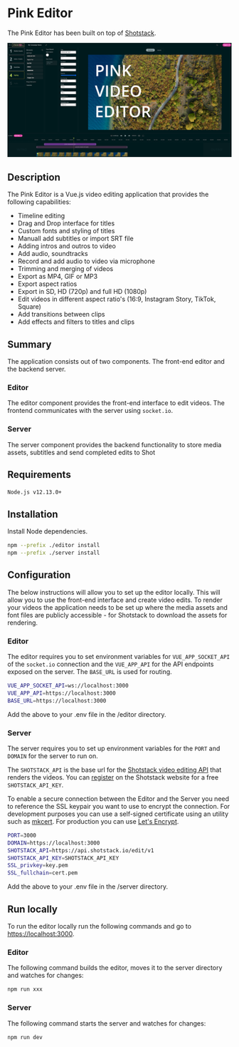 # Pink Editor

The Pink Editor has been built on top of [Shotstack](https://shotstack.io).

![Editor](./screenshot.png)

## Description

The Pink Editor is a Vue.js video editing application that provides the following capabilities:

- Timeline editing
- Drag and Drop interface for titles
- Custom fonts and styling of titles
- Manuall add subtitles or import SRT file
- Adding intros and outros to video
- Add audio, soundtracks
- Record and add audio to video via microphone
- Trimming and merging of videos
- Export as MP4, GIF or MP3
- Export aspect ratios
- Export in SD, HD (720p) and full HD (1080p)
- Edit videos in different aspect ratio's (16:9, Instagram Story, TikTok, Square)
- Add transitions between clips
- Add effects and filters to titles and clips

## Summary

The application consists out of two components. The front-end editor and the backend server.

### Editor

The editor component provides the front-end interface to edit videos. The frontend communicates
with the server using `socket.io`.

### Server

The server component provides the backend functionality to store media assets, subtitles and send
completed edits to Shot

## Requirements

`Node.js v12.13.0+`

## Installation

Install Node dependencies.

```bash
npm --prefix ./editor install
npm --prefix ./server install
```

## Configuration

The below instructions will allow you to set up the editor locally. This will allow you to use the
front-end interface and create video edits. To render your videos the application needs to be set
up where the media assets and font files are publicly accessible - for Shotstack to download the
assets for rendering.

### Editor

The editor requires you to set environment variables for `VUE_APP_SOCKET_API` of the `socket.io` connection
and the `VUE_APP_API` for the API endpoints exposed on the server. The `BASE_URL` is used for routing.

```bash
VUE_APP_SOCKET_API=ws://localhost:3000
VUE_APP_API=https://localhost:3000
BASE_URL=https://localhost:3000
```

Add the above to your .env file in the /editor directory.

### Server

The server requires you to set up environment variables for the `PORT` and `DOMAIN` for the server to run on.

The `SHOTSTACK_API` is the base url for the [Shotstack video editing API](https://shotstack.io) that renders
the videos. You can [register](https://dashboard.shotstack.io/register) on the Shotstack website for a free `SHOTSTACK_API_KEY`.

To enable a secure connection between the Editor and the Server you need to reference the SSL keypair you want
to use to encrypt the connection. For development purposes you can use a self-signed certificate using an utility
such as [mkcert](https://github.com/FiloSottile/mkcert). For production you can use [Let's Encrypt](https://letsencrypt.org/).

```bash
PORT=3000
DOMAIN=https://localhost:3000
SHOTSTACK_API=https://api.shotstack.io/edit/v1
SHOTSTACK_API_KEY=SHOTSTACK_API_KEY
SSL_privkey=key.pem
SSL_fullchain=cert.pem
```

Add the above to your .env file in the /server directory.

## Run locally

To run the editor locally run the following commands and go to [https://localhost:3000](https://localhost:3000).

### Editor

The following command builds the editor, moves it to the server directory and watches for changes:

```bash
npm run xxx
```

### Server

The following command starts the server and watches for changes:

```bash
npm run dev
```
